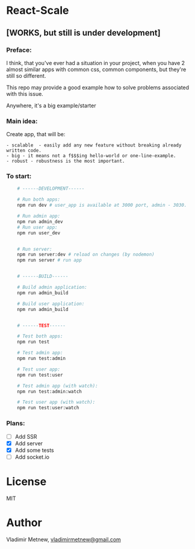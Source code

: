 # React-Scale
## [WORKS, but still is under development]
### Preface:
I think, that you've ever had a situation in your project, when you have 2 almost similar apps with common css, common components, but they're still so different.

This repo may provide a good example how to solve problems associated with this issue.

Anywhere, it's a big example/starter

### Main idea:
Create app, that will be:

    - scalable  - easily add any new feature without breaking already written code.
    - big - it means not a f$$$ing hello-world or one-line-example.
    - robust - robustness is the most important.

### To start:
```bash
    # ------DEVELOPMENT------

    # Run both apps:
    npm run dev # user_app is available at 3000 port, admin - 3030.

    # Run admin app:
    npm run admin_dev
    # Run user app:
    npm run user_dev


    # Run server:
    npm run server:dev # reload on changes (by nodemon)
    npm run server # run app


    # ------BUILD------

    # Build admin application:
    npm run admin_build

    # Build user application:
    npm run admin_build


    # ------TEST------

    # Test both apps:
    npm run test

    # Test admin app:
    npm run test:admin

    # Test user app:
    npm run test:user

    # Test admin app (with watch):
    npm run test:admin:watch

    # Test user app (with watch):
    npm run test:user:watch
```

### Plans:
- [ ] Add SSR
- [x] Add server
- [x] Add some tests
- [ ] Add socket.io

# License
MIT

# Author
Vladimir Metnew, <vladimirmetnew@gmail.com>    
